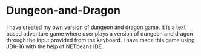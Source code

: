 # Dungeon-and-Dragon
I have created my own version of dungeon and dragon game. It is a text based adventure game where user plays a version of dungeon and dragon through the input provided from the keyboard. I have made this game using JDK-16 with the help of NETbeans IDE.
